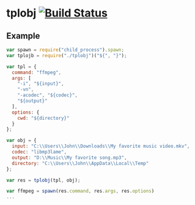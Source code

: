 # tplobj [![Build Status][1]][2]

## Example

```javascript
var spawn = require("child_process").spawn;
var tplojb = require("./tplobj")("${", "}");

var tpl = {
  command: "ffmpeg",
  args: [
    "-i", "${input}",
    "-vn",
    "-acodec", "${codec}",
    "${output}"
  ],
  options: {
    cwd: "${directory}"
  }
};

var obj = {
  input: "C:\\Users\\John\\Downloads\\My favorite music video.mkv",
  codec: "libmp3lame",
  output: "D:\\Music\\My favorite song.mp3",
  directory: "C:\\Users\\John\\AppData\\Local\\Temp"
};

var res = tplobj(tpl, obj);

var ffmpeg = spawn(res.command, res.args, res.options)
...
```

[1]: https://travis-ci.org/kohanyirobert/tplobj.svg?branch=master
[2]: https://github.com/kohanyirobert/tplobj
